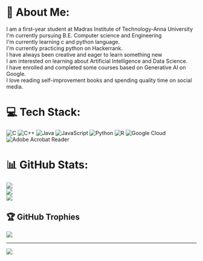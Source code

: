 # 💫 About Me:
I am a first-year student at Madras Institute of Technology-Anna University<br>I'm currently pursuing B.E. Computer science and Engineering<br>I'm currently learning c and python language.<br>I'm currently practicing python on Hackerrank.<br>I have always been creative and eager to learn something new<br>I am interested on learning about Artificial Intelligence and Data Science.<br>I have enrolled and completed some courses based on Generative AI on Google.<br>I love reading self-improvement books and spending quality time on social media.


# 💻 Tech Stack:
![C](https://img.shields.io/badge/c-%2300599C.svg?style=for-the-badge&logo=c&logoColor=white) ![C++](https://img.shields.io/badge/c++-%2300599C.svg?style=for-the-badge&logo=c%2B%2B&logoColor=white) ![Java](https://img.shields.io/badge/java-%23ED8B00.svg?style=for-the-badge&logo=openjdk&logoColor=white) ![JavaScript](https://img.shields.io/badge/javascript-%23323330.svg?style=for-the-badge&logo=javascript&logoColor=%23F7DF1E) ![Python](https://img.shields.io/badge/python-3670A0?style=for-the-badge&logo=python&logoColor=ffdd54) ![R](https://img.shields.io/badge/r-%23276DC3.svg?style=for-the-badge&logo=r&logoColor=white) ![Google Cloud](https://img.shields.io/badge/GoogleCloud-%234285F4.svg?style=for-the-badge&logo=google-cloud&logoColor=white) ![Adobe Acrobat Reader](https://img.shields.io/badge/Adobe%20Acrobat%20Reader-EC1C24.svg?style=for-the-badge&logo=Adobe%20Acrobat%20Reader&logoColor=white)
# 📊 GitHub Stats:
![](https://github-readme-stats.vercel.app/api?username=Fahmiya006&theme=vision-friendly-dark&hide_border=false&include_all_commits=false&count_private=false)<br/>
![](https://github-readme-streak-stats.herokuapp.com/?user=Fahmiya006&theme=vision-friendly-dark&hide_border=false)<br/>
![](https://github-readme-stats.vercel.app/api/top-langs/?username=Fahmiya006&theme=vision-friendly-dark&hide_border=false&include_all_commits=false&count_private=false&layout=compact)

## 🏆 GitHub Trophies
![](https://github-profile-trophy.vercel.app/?username=Fahmiya006&theme=radical&no-frame=false&no-bg=true&margin-w=4)

---
[![](https://visitcount.itsvg.in/api?id=Fahmiya006&icon=0&color=0)](https://visitcount.itsvg.in)

<!-- Proudly created with GPRM ( https://gprm.itsvg.in ) -->
